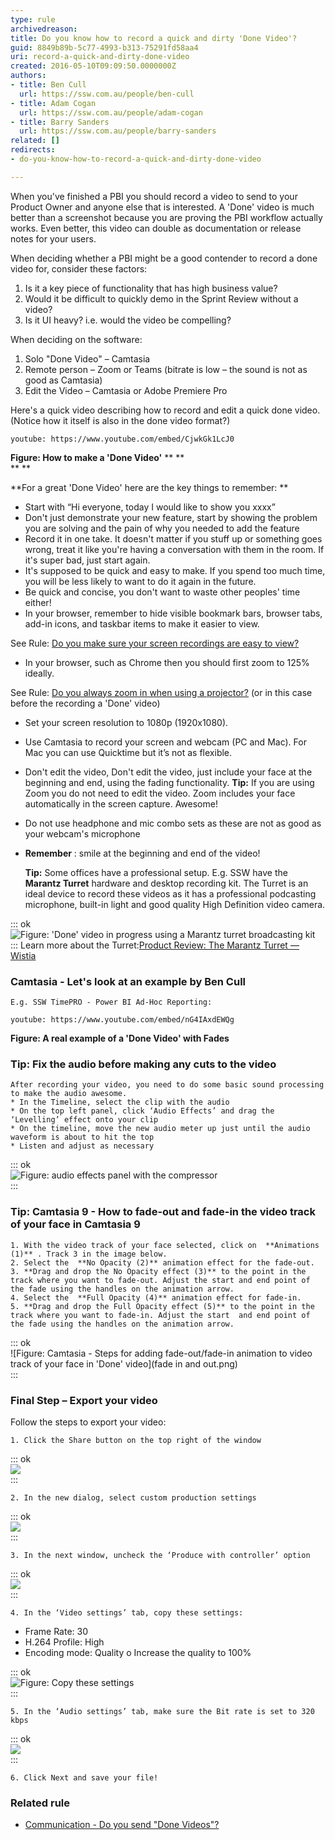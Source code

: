```yaml
---
type: rule
archivedreason: 
title: Do you know how to record a quick and dirty 'Done Video'?
guid: 8849b89b-5c77-4993-b313-75291fd58aa4
uri: record-a-quick-and-dirty-done-video
created: 2016-05-10T09:09:50.0000000Z
authors:
- title: Ben Cull
  url: https://ssw.com.au/people/ben-cull
- title: Adam Cogan
  url: https://ssw.com.au/people/adam-cogan
- title: Barry Sanders
  url: https://ssw.com.au/people/barry-sanders
related: []
redirects:
- do-you-know-how-to-record-a-quick-and-dirty-done-video

---
```


When you've finished a PBI you should record a video to send to your Product Owner and anyone else that is interested. A 'Done' video is much better than a screenshot because you are proving the PBI workflow actually works. Even better, this video can double as documentation or release notes for your users.

<!--endintro-->

When deciding whether a PBI might be a good contender to record a done video for, consider these factors:

1. Is it a key piece of functionality that has high business value?
2. Would it be difficult to quickly demo in the Sprint Review without a video?
3. Is it UI heavy? i.e. would the video be compelling?


<font color="#333333">
</font>
When deciding on the software:

1. Solo "Done Video" – Camtasia
2. Remote person – Zoom or Teams (bitrate is low – the sound is not as good as Camtasia)
3. Edit the Video – Camtasia or Adobe Premiere Pro


Here's a quick video describing how to record and edit a quick done video. (Notice how it itself is also in the done video format?)



`youtube: https://www.youtube.com/embed/CjwkGk1LcJ0`
 


**Figure: How to make a 'Done Video'** 
**
**  
**
**  
 

**For a great 'Done Video' here are the key things to remember:
** 

* Start with “Hi everyone, today I would like to show you xxxx”
* Don't just demonstrate your new feature, start by showing the problem you are solving and the pain of why you needed to add the feature
* Record it in one take. It doesn't matter if you stuff up or something goes wrong, treat it like you're having a conversation with them in the room. If it's super bad, just start again.
* It's supposed to be quick and easy to make. If you spend too much time, you will be less likely to want to do it again in the future.
* Be quick and concise, you don't want to waste other peoples' time either!
* In your browser, remember to hide visible bookmark bars, browser tabs, add-in icons, and taskbar items to make it easier to view. 
                  
See Rule: [Do you make sure your screen recordings are easy to view?](/easy-to-view-screen-recordings)
* In your browser, such as Chrome then you should first zoom to 125% ideally. 
                  
See Rule: [Do you always zoom in when using a projector?](/meetings-do-you-always-zoom-in-when-using-a-projector) (or in this case before the recording a 'Done' video)
* Set your screen resolution to 1080p (1920x1080).
* Use Camtasia to record your screen and webcam (PC and Mac). For Mac you can use Quicktime but it’s not as flexible.
* Don't edit the video, Don't edit the video, just include your face at the beginning and end, using the fading functionality.
**Tip:** If you are using Zoom you do not need to edit the video. Zoom includes your face automatically in the screen capture. Awesome!
* Do not use headphone and mic combo sets as these are not as good as your webcam's microphone
* **Remember** : smile at the beginning and end of the video!
    
    **Tip:** Some offices have a professional setup.
E.g. SSW have the                  **Marantz Turret** hardware and desktop recording kit. The Turret is an ideal device to record these videos as it has a professional podcasting microphone, built-in light and good quality High Definition video camera.


::: ok  
![Figure: 'Done' video in progress using a Marantz turret broadcasting kit](turret-usage.jpg)  
:::
Learn more about the Turret:[Product Review: The Marantz Turret — Wistia](https://wistia.com/learn/production/marantz-turret-review?wvideo=whmpjct7xj)    

### Camtasia - Let's look at an example by Ben Cull

    E.g. SSW TimePRO - Power BI Ad-Hoc Reporting:

`youtube: https://www.youtube.com/embed/nG4IAxdEWQg`


**Figure: A real example of a 'Done Video' with Fades** 

    

### Tip: Fix the audio before making any cuts to the video

    After recording your video, you need to do some basic sound processing to make the audio awesome.
    * In the Timeline, select the clip with the audio
    * On the top left panel, click ‘Audio Effects’ and drag the ‘Levelling’ effect onto your clip
    * On the timeline, move the new audio meter up just until the audio waveform is about to hit the top
    * Listen and adjust as necessary


::: ok  
![Figure: audio effects panel with the compressor](audio-effects-panel.png)  
:::

### Tip: Camtasia 9 - How to fade-out and fade-in the video track of your face in Camtasia 9

    1. With the video track of your face selected, click on  **Animations (1)** . Track 3 in the image below.
    2. Select the  **No Opacity (2)** animation effect for the fade-out.
    3. **Drag and drop the No Opacity effect (3)** to the point in the track where you want to fade-out. Adjust the start and end point of the fade using the handles on the animation arrow.
    4. Select the  **Full Opacity (4)** animation effect for fade-in.
    5. **Drag and drop the Full Opacity effect (5)** to the point in the track where you want to fade-in. Adjust the start  and end point of the fade using the handles on the animation arrow.


::: ok  
![Figure: Camtasia - Steps for adding fade-out/fade-in animation to video track of your face in 'Done' video](fade in and out.png)  
:::

###  Final Step – Export your video  


Follow the steps to export your video:

    1. Click the Share button on the top right of the window


::: ok  
![](export-video1.png)  
:::

    2. In the new dialog, select custom production settings 
                     

::: ok  
![](export-video2.png)  
:::

    3. In the next window, uncheck the ‘Produce with controller’ option 
                     

::: ok  
![](export-video3.png)  
:::

    4. In the ‘Video settings’ tab, copy these settings:
-	Frame Rate: 30
-	H.264 Profile: High
-	Encoding mode: Quality
    o	Increase the quality to 100% 
                     

::: ok  
![Figure: Copy these settings](export-video4.png)  
:::

    5. In the ‘Audio settings’ tab, make sure the Bit rate is set to 320 kbps 
                     

::: ok  
![](export-video5.png)  
:::

    6. Click Next and save your file!


### Related rule









* [Communication - Do you send "Done Videos"?](/do-you-send-done-videos)
